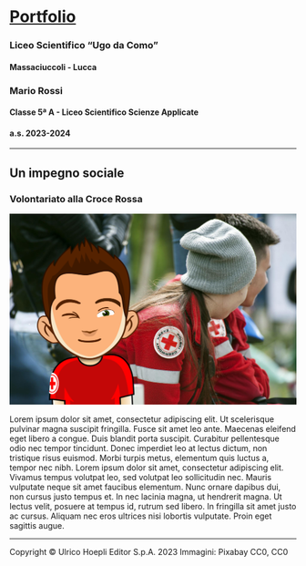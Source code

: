 # [Portfolio](README.md)

### Liceo Scientifico “Ugo da Como”
#### Massaciuccoli - Lucca
### Mario Rossi
#### Classe 5ª A - Liceo Scientifico Scienze Applicate
#### a.s. 2023-2024

---

## Un impegno sociale

### Volontariato alla Croce Rossa

![io alla Croce Rossa](images/me-at-croce-rossa.png)

Lorem ipsum dolor sit amet, consectetur adipiscing elit. Ut scelerisque pulvinar magna suscipit fringilla. Fusce sit amet leo ante. Maecenas eleifend eget libero a congue. Duis blandit porta suscipit. Curabitur pellentesque odio nec tempor tincidunt. Donec imperdiet leo at lectus dictum, non tristique risus euismod. Morbi turpis metus, elementum quis luctus a, tempor nec nibh. Lorem ipsum dolor sit amet, consectetur adipiscing elit. Vivamus tempus volutpat leo, sed volutpat leo sollicitudin nec. Mauris vulputate neque sit amet faucibus elementum. Nunc ornare dapibus dui, non cursus justo tempus et. In nec lacinia magna, ut hendrerit magna. Ut lectus velit, posuere at tempus id, rutrum sed libero. In fringilla sit amet justo ac cursus. Aliquam nec eros ultrices nisi lobortis vulputate. Proin eget sagittis augue.

---
Copyright © Ulrico Hoepli Editor S.p.A. 2023
Immagini: Pixabay CC0, CC0
